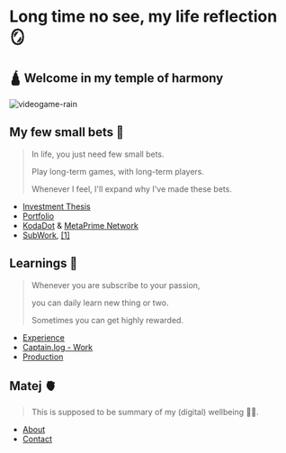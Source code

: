 # Long time no see, my life reflection 🪞

## 🛕 Welcome in my temple of harmony

![videogame-rain](/images/videogame-rain.gif)

## My few small bets 🎲

> In life, you just need few small bets.
> 
> Play long-term games, with long-term players.
> 
> Whenever I feel, I'll expand why I've made these bets.

- [Investment Thesis](investment_thesis.md)
- [Portfolio](portfolio.md)
- [KodaDot](https://kodadot.xyz) & [MetaPrime Network](https://metaprime.network)
- [SubWork](https://SubWork.xyz), [[1]](subhouse.md)

## Learnings 🧠

> Whenever you are subscribe to your passion, 
> 
> you can daily learn new thing or two. 
> 
> Sometimes you can get highly rewarded.  

- [Experience](experience.md)
- [Captain.log - Work](work.md)
- [Production](production.md)

## Matej 🫀

> This is supposed to be summary of my (digital) wellbeing 💆‍♂️.
- [About](about.md)
- [Contact](contact.md)
